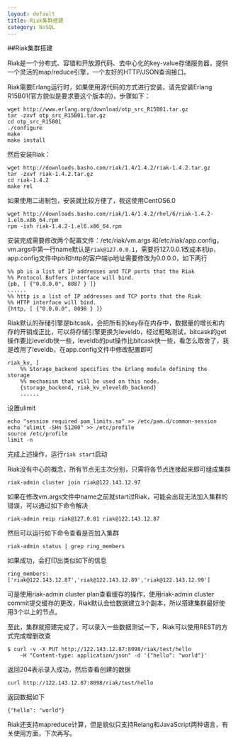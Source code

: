 ```yaml
---
layout: default
title: Riak集群搭建
category: NoSQL
---
```


##Riak集群搭建

Riak是一个分布式、容错和开放源代码、去中心化的key-value存储服务器，提供一个灵活的map/reduce引擎，一个友好的HTTP/JSON查询接口。

Riak需要Erlang运行时，如果使用源代码的方式进行安装，请先安装Erlang R15B01(官方貌似是要求要这个版本的)，步骤如下：

	wget http://www.erlang.org/download/otp_src_R15B01.tar.gz
	tar -zxvf otp_src_R15B01.tar.gz
	cd otp_src_R15B01
	./configure
	make
	make install

然后安装Riak：
	
	wget http://downloads.basho.com/riak/1.4/1.4.2/riak-1.4.2.tar.gz
	tar -zxvf riak-1.4.2.tar.gz
	cd riak-1.4.2
	make rel

如果使用二进制包，安装就比较方便了，我这使用CentOS6.0

	wget http://downloads.basho.com/riak/1.4/1.4.2/rhel/6/riak-1.4.2-1.el6.x86_64.rpm
	rpm -ivh riak-1.4.2-1.el6.x86_64.rpm

安装完成需要修改两个配置文件：/etc/riak/vm.args 和/etc/riak/app.config，vm.args中第一行name默认是`riak@127.0.0.1`，需要将127.0.0.1改成本机ip，app.config文件中pb和http的客户端ip地址需要修改为0.0.0.0，如下两行

	%% pb is a list of IP addresses and TCP ports that the Riak
	%% Protocol Buffers interface will bind.
	{pb, [ {"0.0.0.0", 8087 } ]}
	......
	%% http is a list of IP addresses and TCP ports that the Riak
	%% HTTP interface will bind.
	{http, [ {"0.0.0.0", 8098 } ]}

Riak默认的存储引擎是bitcask，会把所有的key存在内存中，数据量的增长和内存的开销成正比，可以将存储引擎更换为leveldb，经过粗略测试，bitcask的get操作要比leveldb快一些，leveldb的put操作比bitcask快一些，看怎么取舍了，我是改用了leveldb，在app.config文件中修改配置即可
	
	riak_kv, [
    	%% Storage_backend specifies the Erlang module defining the storage
    	%% mechanism that will be used on this node.
    	{storage_backend, riak_kv_eleveldb_backend}
    	......

设置ulimit
	
	echo "session required pam_limits.so" >> /etc/pam.d/common-session
	echo "ulimit -SHn 51200" >> /etc/profile
	source /etc/profile
	limit -n

完成上述操作，运行`riak start`启动

Riak没有中心的概念，所有节点无主次分别，只需将各节点连接起来即可组成集群

	riak-admin cluster join riak@122.143.12.97

如果在修改vm.args文件中name之前就start过Riak，可能会出现无法加入集群的错误，可以通过如下命令解决

	riak-admin reip riak@127.0.01 riak@122.143.12.87

然后可以运行如下命令查看是否加入集群

	riak-admin status | grep ring_members

如果成功，会打印出类似如下的信息

	ring_members:['riak@122.143.12.87','riak@122.143.12.89','riak@122.143.12.99']

可是使用riak-admin cluster plan查看缓存的操作，使用riak-admin cluster commit提交缓存的更改，Riak默认会给数据建立3个副本，所以搭建集群最好使用3个以上的节点。

至此，集群就搭建完成了，可以录入一些数据测试一下，Riak可以使用REST的方式完成增删改查

	$ curl -v -X PUT http://122.143.12.87:8098/riak/test/hello
        -H "Content-type: application/json" -d '{"hello": "world"}'

返回204表示录入成功，然后查看创建的数据

	curl http://122.143.12.87:8098/riak/test/hello

返回数据如下

	{"hello": "world"}

Riak还支持mapreduce计算，但是貌似只支持Relang和JavaScript两种语言，有关使用方面，下次再写。 